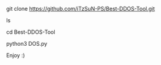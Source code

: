 git clone https://github.com/iTzSuN-PS/Best-DDOS-Tool.git


ls


cd Best-DDOS-Tool


python3 DOS.py

Enjoy :)

